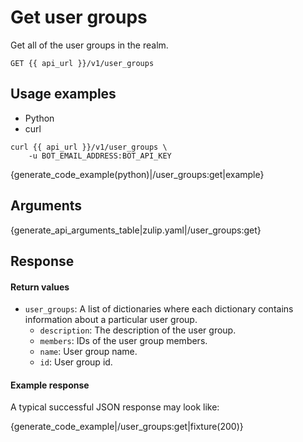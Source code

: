 # Get user groups

Get all of the user groups in the realm.

`GET {{ api_url }}/v1/user_groups`

## Usage examples

<div class="code-section" markdown="1">
<ul class="nav">
<li data-language="python">Python</li>
<li data-language="curl">curl</li>
</ul>
<div class="blocks">

<div data-language="curl" markdown="1">

```
curl {{ api_url }}/v1/user_groups \
    -u BOT_EMAIL_ADDRESS:BOT_API_KEY
```

</div>

<div data-language="python" markdown="1">

{generate_code_example(python)|/user_groups:get|example}

</div>

</div>

</div>

## Arguments

{generate_api_arguments_table|zulip.yaml|/user_groups:get}

## Response

#### Return values

* `user_groups`: A list of dictionaries where each dictionary contains information
  about a particular user group.
    * `description`: The description of the user group.
    * `members`: IDs of the user group members.
    * `name`: User group name.
    * `id`: User group id.

#### Example response

A typical successful JSON response may look like:

{generate_code_example|/user_groups:get|fixture(200)}
